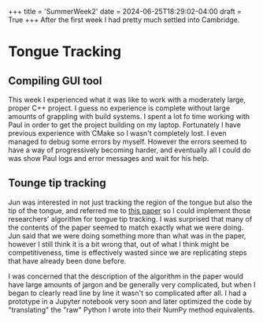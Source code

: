 +++
title = 'SummerWeek2'
date = 2024-06-25T18:29:02-04:00
draft = True 
+++
After the first week I had pretty much settled into Cambridge. 

# Tongue Tracking
## Compiling GUI tool
This week I experienced what it was like to work with a moderately large, proper C++ project. I guess no experience is complete without large amounts of grappling with build systems. I spent a lot fo time working with Paul in order to get the project building on my laptop. Fortunately I have previous experience with CMake so I wasn't completely lost. I even managed to debug some errors by myself. However the errors seemed to have a way of progressively becoming harder, and eventually all I could do was show Paul logs and error messages and wait for his help.

## Tounge tip tracking
Jun was interested in not just tracking the region of the tongue but also the tip of the tongue, and referred me to [this paper](https://www.ncbi.nlm.nih.gov/pmc/articles/PMC8299742/) so I could implement those researchers' algorithm for tongue tip tracking. I was surprised that many of the contents of the paper seemed to match exactly what we were doing. Jun said that we were doing something more than what was in the paper, however I still think it is a bit wrong that, out of what I think might be competitiveness, time is effectively wasted since we are replicating steps that have already been done before. 

I was concerned that the description of the algorithm in the paper would have large amounts of jargon and be generally very complicated, but when I began to clearly read line by line it wasn't so complicated after all. I had a prototype in a Jupyter notebook very soon and later optimized the code by "translating" the "raw" Python I wrote into their NumPy method equivalents. 

